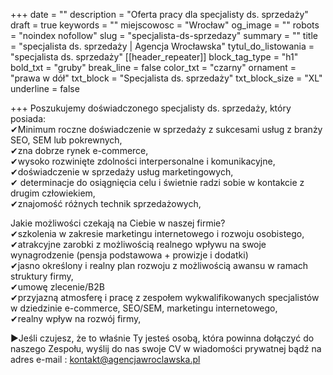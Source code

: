 +++
date = ""
description = "Oferta pracy dla specjalisty ds. sprzedaży"
draft = true
keywords = ""
miejscowosc = "Wrocław"
og_image = ""
robots = "noindex nofollow"
slug = "specjalista-ds-sprzedazy"
summary = ""
title = "specjalista ds. sprzedaży | Agencja Wrocławska"
tytul_do_listowania = "specjalista ds. sprzedaży"
[[header_repeater]]
block_tag_type = "h1"
bold_txt = "gruby"
break_line = false
color_txt = "czarny"
ornament = "prawa w dół"
txt_block = "Specjalista ds. sprzedaży"
txt_block_size = "XL"
underline = false

+++
Poszukujemy doświadczonego specjalisty ds. sprzedaży, który posiada:  
✔Minimum roczne doświadczenie w sprzedaży z sukcesami usług z branży SEO, SEM lub pokrewnych,  
✔zna dobrze rynek e-commerce,  
✔wysoko rozwinięte zdolności interpersonalne i komunikacyjne,  
✔doświadczenie w sprzedaży usług marketingowych,  
✔ determinacje do osiągnięcia celu i świetnie radzi sobie w kontakcie z drugim człowiekiem,  
✔znajomość różnych technik sprzedażowych,  
   
Jakie możliwości czekają na Ciebie w naszej firmie?  
✔szkolenia w zakresie marketingu internetowego i rozwoju osobistego,  
✔atrakcyjne zarobki z możliwością realnego wpływu na swoje wynagrodzenie (pensja podstawowa + prowizje i dodatki)  
✔jasno określony i realny plan rozwoju z możliwością awansu w ramach struktury firmy,  
✔umowę zlecenie/B2B  
✔przyjazną atmosferę i pracę z zespołem wykwalifikowanych specjalistów w dziedzinie e-commerce, SEO/SEM, marketingu internetowego,  
✔realny wpływ na rozwój firmy,  
   
▶Jeśli czujesz, że to właśnie Ty jesteś osobą, która powinna dołączyć do naszego Zespołu, wyślij do nas swoje CV w wiadomości prywatnej bądź na adres e-mail : [kontakt@agencjawroclawska.pl](mailto:kontakt@agencjawroclawska.pl)